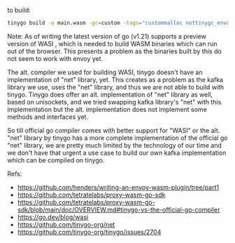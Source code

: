 

to build:

```bash
tinygo build -o main.wasm -gc=custom -tags="custommalloc nottinygc_envoy"  -target=wasi -scheduler=none main.go
```

Note: As of writing the latest version of go (v1.21) supports a preview version of WASI , which is needed to build WASM binaries which can run out of the browser. This presents a problem as the binaries built by this do not seem to work with envoy yet.

The alt. compiler we used for building WASI, tinygo doesn't have an implementation of "net" library, yet. This creates as a problem as the kafka library we use, uses the "net" library, and thus we are not able to build with tinygo. Tinygo does offer an alt. implementation of "net" library as well, based on unisockets, and we tried swapping kafka library's "net" with this implementation but the alt. implementation does not implement some methods and interfaces yet.

So till official go compiler comes with better support for "WASI" or the alt. "net" library by tinygo has a more complete implementation of the official go "net" library, we are pretty much limited by the technology of our time and we don't have that urgent a use case to build our own kafka implementation which can be compiled on tinygo.

Refs:

* https://github.com/henders/writing-an-envoy-wasm-plugin/tree/part1
* https://github.com/tetratelabs/proxy-wasm-go-sdk
* https://github.com/tetratelabs/proxy-wasm-go-sdk/blob/main/doc/OVERVIEW.md#tinygo-vs-the-official-go-compiler
* https://go.dev/blog/wasi
* https://github.com/tinygo-org/net
* https://github.com/tinygo-org/tinygo/issues/2704
